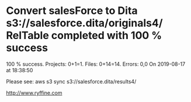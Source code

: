 # Convert salesForce to Dita s3://salesforce.dita/originals4/ RelTable completed with 100 % success

100 % success. Projects: 0+1=1.  Files: 0+14=14. Errors: 0,0  On 2019-08-17 at 18:38:50



Please see: aws s3 sync s3://salesforce.dita/results4/

http://www.ryffine.com
